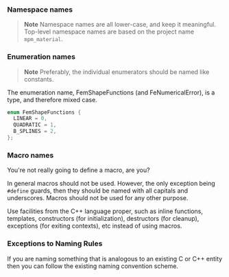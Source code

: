 ### Namespace names

> **Note** Namespace names are all lower-case, and keep it meaningful. Top-level namespace names are based on the project name `mpm_material`.

### Enumeration names
> **Note** Preferably, the individual enumerators should be named like constants.

The enumeration name, FemShapeFunctions (and FeNumericalError), is a type, and therefore mixed case.

```cpp
enum FemShapeFunctions {
  LINEAR = 0,
  QUADRATIC = 1,
  B_SPLINES = 2,
};
```

### Macro names

You're not really going to define a macro, are you?

In general macros should not be used. However, the only exception being `#define` guards, then they should be named with all capitals and underscores. Macros should not be used for any other purpose.

Use facilities from the C++ language proper, such as inline functions, templates, constructors (for initialization), destructors (for cleanup), exceptions (for exiting contexts), etc instead of using macros.

### Exceptions to Naming Rules
If you are naming something that is analogous to an existing C or C++ entity then you can follow the existing naming convention scheme.

